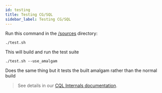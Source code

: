 ```yaml
---
id: testing
title: Testing CG/SQL
sidebar_label: Testing CG/SQL
---
```


Run this command in the [/sources](https://github.com/facebookincubator/CG-SQL/tree/main/sources) directory:
```
./test.sh
```

This will build and run the test suite

```
./test.sh --use_amalgam
```

Does the same thing but it tests the built amalgam rather than the normal build

> See details in our [CQL Internals documentation](/cql-guide/int04#testing).
